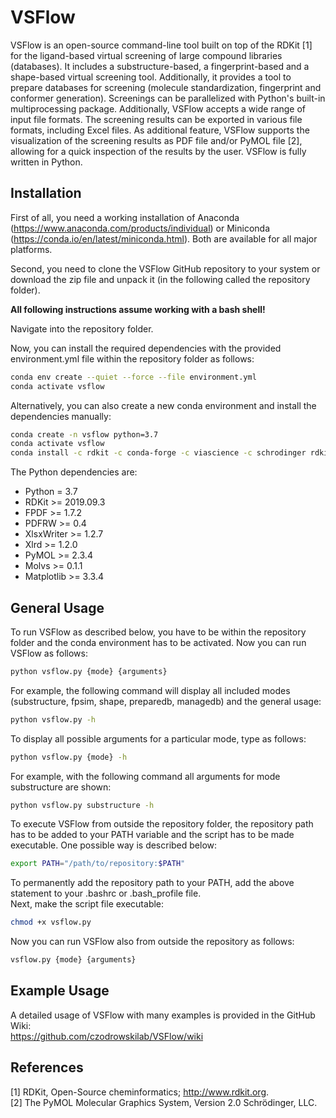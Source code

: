 # VSFlow 

VSFlow is an open-source command-line tool built on top of the RDKit [1] for the ligand-based virtual screening 
of large compound libraries (databases). It includes a substructure-based, a fingerprint-based 
and a shape-based virtual screening tool. Additionally, it provides a tool to prepare databases for 
screening (molecule standardization, fingerprint and conformer generation). Screenings can be 
parallelized with Python's built-in multiprocessing package. Additionally, VSFlow accepts a wide 
range of input file formats. The screening results can be exported in various file formats, including Excel files.
As additional feature, VSFlow supports the visualization of the screening results as PDF file
and/or PyMOL file [2], allowing for a quick inspection of the results by the user. VSFlow is fully 
written in Python.

## Installation

First of all, you need a working installation of Anaconda (https://www.anaconda.com/products/individual) or Miniconda (https://conda.io/en/latest/miniconda.html). Both are available for all major platforms.  

Second, you need to clone the VSFlow GitHub repository to your system or download the zip file and unpack it (in the following called the repository folder).   

**All following instructions assume working with a bash shell!**  

Navigate into the repository folder.  

Now, you can install the required dependencies with the provided environment.yml file within the repository folder as follows:
```bash
conda env create --quiet --force --file environment.yml
conda activate vsflow
```
Alternatively, you can also create a new conda environment and install the dependencies manually:
```bash
conda create -n vsflow python=3.7
conda activate vsflow
conda install -c rdkit -c conda-forge -c viascience -c schrodinger rdkit xlrd xlsxwriter pdfrw fpdf pymol molvs matplotlib
```
The Python dependencies are:  
* Python = 3.7
* RDKit >= 2019.09.3
* FPDF >= 1.7.2
* PDFRW >= 0.4
* XlsxWriter >= 1.2.7
* Xlrd >= 1.2.0
* PyMOL >= 2.3.4
* Molvs >= 0.1.1
* Matplotlib >= 3.3.4

## General Usage
To run VSFlow as described below, you have to be within the repository folder and the conda environment has to be activated.
Now you can run VSFlow as follows:  
```bash
python vsflow.py {mode} {arguments}
```
For example, the following command will display all included modes (substructure, fpsim, shape, preparedb, managedb) and the general usage:
```bash
python vsflow.py -h
```
To display all possible arguments for a particular mode, type as follows:
```bash
python vsflow.py {mode} -h
```
For example, with the following command all arguments for mode substructure are shown:
```bash
python vsflow.py substructure -h
```
To execute VSFlow from outside the repository folder, the repository path has to be added to your PATH variable and 
the script has to be made executable. 
One possible way is described below:
```bash
export PATH="/path/to/repository:$PATH"
```
To permanently add the repository path to your PATH, add the above statement to your .bashrc or .bash_profile file.  
Next, make the script file executable:
```bash
chmod +x vsflow.py
```
Now you can run VSFlow also from outside the repository as follows:
```bash
vsflow.py {mode} {arguments}
```
## Example Usage

A detailed usage of VSFlow with many examples is provided in the GitHub Wiki:  
https://github.com/czodrowskilab/VSFlow/wiki

## References

[1] RDKit, Open-Source cheminformatics; http://www.rdkit.org.  
[2] The PyMOL Molecular Graphics System, Version 2.0 Schrödinger, LLC.